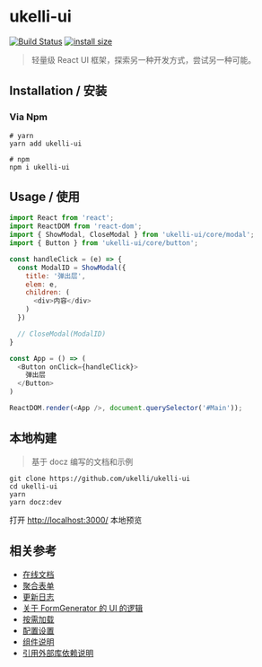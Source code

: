 # ukelli-ui

[![Build Status](https://travis-ci.org/ukelli/ukelli-ui.svg?branch=master)](https://travis-ci.org/ukelli/ukelli-ui)
[![install size](https://packagephobia.now.sh/badge?p=ukelli-ui)](https://packagephobia.now.sh/result?p=ukelli-ui)

> 轻量级 React UI 框架，探索另一种开发方式，尝试另一种可能。

## Installation / 安装

### Via Npm

```shell
# yarn
yarn add ukelli-ui

# npm
npm i ukelli-ui
```

## Usage / 使用

```js
import React from 'react';
import ReactDOM from 'react-dom';
import { ShowModal, CloseModal } from 'ukelli-ui/core/modal';
import { Button } from 'ukelli-ui/core/button';

const handleClick = (e) => {
  const ModalID = ShowModal({
    title: '弹出层',
    elem: e,
    children: (
      <div>内容</div>
    )
  })

  // CloseModal(ModalID)
}

const App = () => (
  <Button onClick={handleClick}>
    弹出层
  </Button>
)

ReactDOM.render(<App />, document.querySelector('#Main'));
```

## 本地构建

> 基于 docz 编写的文档和示例

```shell
git clone https://github.com/ukelli/ukelli-ui
cd ukelli-ui
yarn
yarn docz:dev
```

打开 [http://localhost:3000/](http://localhost:3000/) 本地预览

## 相关参考

- [在线文档](https://ui.ukelli.com/)
- [聚合表单](https://ui.ukelli.com/#/G-Desc)
- [更新日志](./docs/update-logs.md)
- [关于 FormGenerator 的 UI 的逻辑](./docs/ui-logic.md)
- [按需加载](./docs/import-desc.md)
- [配置设置](./docs/configuration.md)
- [组件说明](./docs/components.md)
- [引用外部库依赖说明](./docs/components.md)
